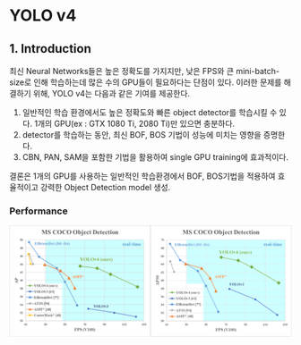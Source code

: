 # YOLO v4

## 1. Introduction

최신 Neural Networks들은 높은 정확도를 가지지만, 낮은 FPS와 큰 mini-batch-size로 인해 학습하는데 많은 수의 GPU들이 필요하다는 단점이 있다. 이러한 문제를 해결하기 위해, YOLO v4는 다음과 같은 기여를 제공한다.

1. 일반적인 학습 환경에서도 높은 정확도와 빠른 object detector를 학습시킬 수 있다. 1개의 GPU(ex : GTX 1080 Ti, 2080 Ti)만 있으면 충분하다.
2. detector를 학습하는 동안, 최신 BOF, BOS 기법이 성능에 미치는 영향을 증명한다.
3. CBN, PAN, SAM을 포함한 기법을 활용하여 single GPU training에 효과적이다.

결론은 1개의 GPU를 사용하는 일반적인 학습환경에서 BOF, BOS기법을 적용하여 효율적이고 강력한 Object Detection model 생성.

### Performance
<p align="center"><img src="Image/performance.png" width="640"\></p>


